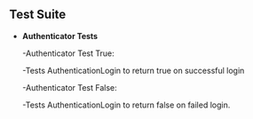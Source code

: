 ## **Test Suite**
- **Authenticator Tests**

  -Authenticator Test True:
  
    -Tests AuthenticationLogin to return true on successful login

  -Authenticator Test False:
  
    -Tests AuthenticationLogin to return false on failed login.
